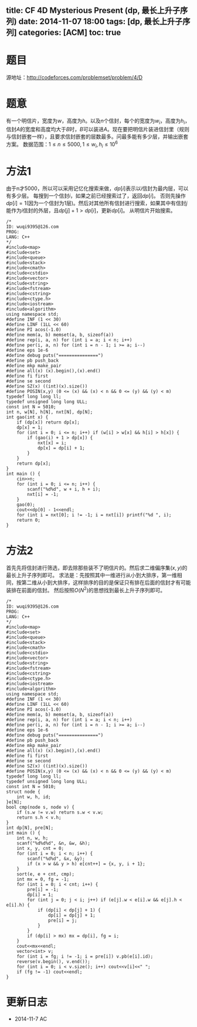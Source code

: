 title: CF 4D Mysterious Present (dp, 最长上升子序列)
date: 2014-11-07 18:00
tags: [dp, 最长上升子序列]
categories: [ACM]
toc: true
---
# 题目	
源地址：http://codeforces.com/problemset/problem/4/D

# 题意
有一个明信片，宽度为$w$，高度为$h$。以及$n$个信封，每个的宽度为$w_i$，高度为$h_i$，信封$A$的宽度和高度均大于$B$时，$B$可以装进$A$。现在要把明信片装进信封里（规则与信封嵌套一样），且要求信封嵌套的层数最多。问最多能有多少层，并输出嵌套方案。
数据范围：$1{\leq}n{\leq}5000, 1{\leq}w_i, h_i{\leq}10^6$

<!-- more -->
# 方法1
由于n才5000，所以可以采用记忆化搜索来做，$dp[i]$表示以$i$信封为最内层，可以有多少层。
每搜到一个信封$i$，如果之前已经搜索过了，返回$dp[i]$。
否则先操作$dp[i] = 1$(因为一个信封为$1$层)。然后对其他所有信封进行搜索，如果其中有信封$j$能作为$i$信封的外层，且$dp[j] + 1 > dp[i]$，更新$dp[i]$。
从明信片开始搜索。

```
/*
ID: wuqi9395@126.com
PROG:
LANG: C++
*/
#include<map>
#include<set>
#include<queue>
#include<stack>
#include<cmath>
#include<cstdio>
#include<vector>
#include<string>
#include<fstream>
#include<cstring>
#include<ctype.h>
#include<iostream>
#include<algorithm>
using namespace std;
#define INF (1 << 30)
#define LINF (1LL << 60)
#define PI acos(-1.0)
#define mem(a, b) memset(a, b, sizeof(a))
#define rep(i, a, n) for (int i = a; i < n; i++)
#define per(i, a, n) for (int i = n - 1; i >= a; i--)
#define eps 1e-6
#define debug puts("===============")
#define pb push_back
#define mkp make_pair
#define all(x) (x).begin(),(x).end()
#define fi first
#define se second
#define SZ(x) ((int)(x).size())
#define POSIN(x,y) (0 <= (x) && (x) < n && 0 <= (y) && (y) < m)
typedef long long ll;
typedef unsigned long long ULL;
const int N = 5010;
int n, w[N], h[N], nxt[N], dp[N];
int gao(int x) {
    if (dp[x]) return dp[x];
    dp[x] = 1;
    for (int i = 0; i <= n; i++) if (w[i] > w[x] && h[i] > h[x]) {
        if (gao(i) + 1 > dp[x]) {
            nxt[x] = i;
            dp[x] = dp[i] + 1;
        }
    }
    return dp[x];
}
int main () {
    cin>>n;
    for (int i = 0; i <= n; i++) {
        scanf("%d%d", w + i, h + i);
        nxt[i] = -1;
    }
    gao(0);
    cout<<dp[0] - 1<<endl;
    for (int i = nxt[0]; i != -1; i = nxt[i]) printf("%d ", i);
    return 0;
}
```

# 方法2
首先先将信封进行筛选，即去除那些装不了明信片的。然后求二维偏序集$(x,y)$的最长上升子序列即可。
求法是：先按照其中一维进行从小到大排序，第一维相同，按第二维从小到大排序，这样排序的目的是保证只有排在后面的信封才有可能装排在前面的信封。
然后按照$O(N^2)$的思想找到最长上升子序列即可。

```
/*
ID: wuqi9395@126.com
PROG:
LANG: C++
*/
#include<map>
#include<set>
#include<queue>
#include<stack>
#include<cmath>
#include<cstdio>
#include<vector>
#include<string>
#include<fstream>
#include<cstring>
#include<ctype.h>
#include<iostream>
#include<algorithm>
using namespace std;
#define INF (1 << 30)
#define LINF (1LL << 60)
#define PI acos(-1.0)
#define mem(a, b) memset(a, b, sizeof(a))
#define rep(i, a, n) for (int i = a; i < n; i++)
#define per(i, a, n) for (int i = n - 1; i >= a; i--)
#define eps 1e-6
#define debug puts("===============")
#define pb push_back
#define mkp make_pair
#define all(x) (x).begin(),(x).end()
#define fi first
#define se second
#define SZ(x) ((int)(x).size())
#define POSIN(x,y) (0 <= (x) && (x) < n && 0 <= (y) && (y) < m)
typedef long long ll;
typedef unsigned long long ULL;
const int N = 5010;
struct node {
    int w, h, id;
}e[N];
bool cmp(node s, node v) {
    if (s.w != v.w) return s.w < v.w;
    return s.h < v.h;
}
int dp[N], pre[N];
int main () {
    int n, w, h;
    scanf("%d%d%d", &n, &w, &h);
    int x, y, cnt = 0;
    for (int i = 0; i < n; i++) {
        scanf("%d%d", &x, &y);
        if (x > w && y > h) e[cnt++] = {x, y, i + 1};
    }
    sort(e, e + cnt, cmp);
    int mx = 0, fg = -1;
    for (int i = 0; i < cnt; i++) {
        pre[i] = -1;
        dp[i] = 1;
        for (int j = 0; j < i; j++) if (e[j].w < e[i].w && e[j].h < e[i].h) {
            if (dp[i] < dp[j] + 1) {
                dp[i] = dp[j] + 1;
                pre[i] = j;
            }
        }
        if (dp[i] > mx) mx = dp[i], fg = i;
    }
    cout<<mx<<endl;
    vector<int> v;
    for (int i = fg; i != -1; i = pre[i]) v.pb(e[i].id);
    reverse(v.begin(), v.end());
    for (int i = 0; i < v.size(); i++) cout<<v[i]<<" ";
    if (fg != -1) cout<<endl;
}
```

# 更新日志
- 2014-11-7 AC
